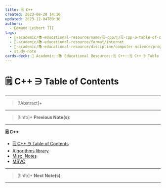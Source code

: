 ```yaml
---
title: 🗒️ C++
created: 2023-09-28 14:16
updated: 2023-12-04T09:30
authors:
  - Edmund Leibert III
tags:
  - 🔴-academic/📚-educational-resource/name/🗒️-cpp/🔖/🗒️-cpp-∋-table-of-contents
  - 🔴-academic/📚-educational-resource/format/internet
  - 🔴-academic/📚-educational-resource/discipline/computer-science/programming-language/cpp
  - study-note
cards-deck: 🔴 Academic::📚 Educational Resource::🗒️ C++::🗒️ C++ ∋ Table of Contents
---
```


# 🗒️ C++ ∋ Table of Contents

---

> [!Abstract]+ 
> 


---

 > [!Info]+
 > **Previous Note(s)**: 
 > 
 
---

**🗒️ C++**
- [🗒️ C++ ∋ Table of Contents](the-vault/src/🔴%20Academic/📚%20Educational%20Resource/🗒️%20C++/🗒️%20C++%20∋%20Table%20of%20Contents.md)
- [Algorithms library](the-vault/src/🔴%20Academic/📚%20Educational%20Resource/🗒️%20C++/Algorithms%20library.md)
- [Misc. Notes](the-vault/src/🔴%20Academic/📚%20Educational%20Resource/🗒️%20C++/Misc.%20Notes.md)
- [MSVC](the-vault/src/🔴%20Academic/📚%20Educational%20Resource/🗒️%20C++/MSVC.md)

---

> [!Info]+
> **Next Note(s)**:
> 

---
